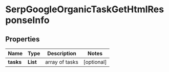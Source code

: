 # SerpGoogleOrganicTaskGetHtmlResponseInfo


## Properties

| Name | Type | Description | Notes |
|------------ | ------------- | ------------- | -------------|
**tasks** | **List<SerpGoogleOrganicTaskGetHtmlTaskInfo>** | array of tasks |[optional]|